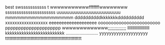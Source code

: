 best
swsssssssssss
t
wwwwwwwwwwwfffffffwwwwwwww
ssssssssssssssssssssss
uuuuuuuuuuuuuuuuuuuuuuuuu
mmmmmmmmmmmmmmmmmm
ddddddddddkkkkkkkdddddddddd
xxxxxxxxxxxxxxxxxx
eeeeeeeeeeeeeeeeeee
oooooooooooooooooooooooo
ppppppppppppppppppppp
wwwwwwwwwwwww;;;;;;;;;;;;;;
lllllllllllllllllllll
kkkkkkkkkkkkkkkkkkkkkkkkk
..........................
yyyyyyyyyyyyyyyyyyyy
tttttttttttttttttttttttttttttttttttttttttttttttttttttt
